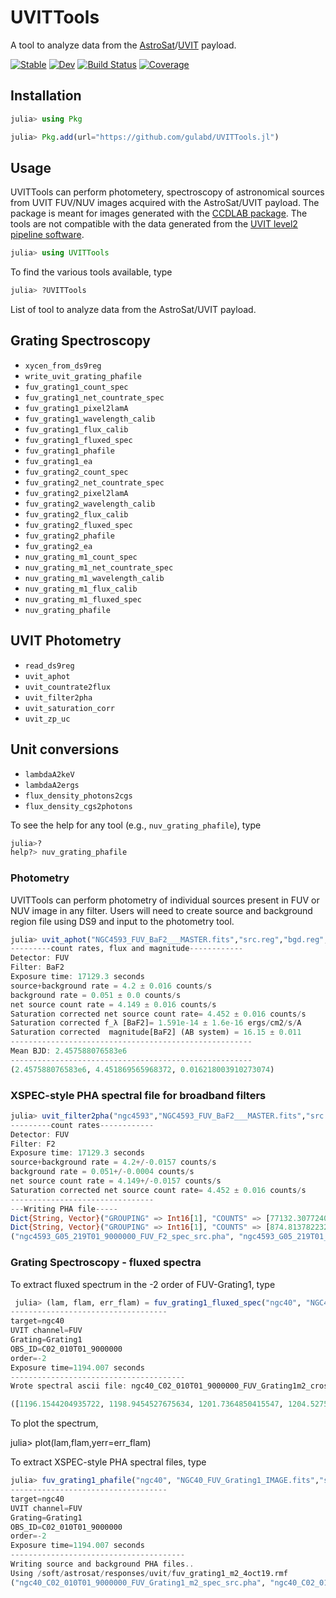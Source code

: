 # UVITTools

A tool to analyze data from the [AstroSat](http://astrosat-ssc.iucaa.in/)/[UVIT](https://uvit.iiap.res.in/) payload.

[![Stable](https://img.shields.io/badge/docs-stable-blue.svg)](https://gulabd.github.io/UVITTools.jl/stable)
[![Dev](https://img.shields.io/badge/docs-dev-blue.svg)](https://gulabd.github.io/UVITTools.jl/dev)
[![Build Status](https://github.com/gulabd/UVITTools.jl/actions/workflows/CI.yml/badge.svg?branch=main)](https://github.com/gulabd/UVITTools.jl/actions/workflows/CI.yml?query=branch%3Amain)
[![Coverage](https://codecov.io/gh/gulabd/UVITTools.jl/branch/main/graph/badge.svg)](https://codecov.io/gh/gulabd/UVITTools.jl)

## Installation

```julia
julia> using Pkg

julia> Pkg.add(url="https://github.com/gulabd/UVITTools.jl")
```

## Usage
UVITTools can perform photometery, spectroscopy of astronomical sources from UVIT FUV/NUV images acquired with the AstroSat/UVIT payload.  The package is meant for images generated with the [CCDLAB package](https://iopscience.iop.org/article/10.1088/1538-3873/aa8800). The tools are not compatible with the data generated from the  [UVIT level2 pipeline software](http://astrosat-ssc.iucaa.in/uvitData).
```julia
julia> using UVITTools
```
To find the various tools available, type

```julia
julia> ?UVITTools
```
List of tool to analyze data from the AstroSat/UVIT payload.


## Grating Spectroscopy
- `xycen_from_ds9reg`
- `write_uvit_grating_phafile`
- `fuv_grating1_count_spec `
- `fuv_grating1_net_countrate_spec`
- `fuv_grating1_pixel2lamA ` 
- `fuv_grating1_wavelength_calib `
- `fuv_grating1_flux_calib `
- `fuv_grating1_fluxed_spec `
- `fuv_grating1_phafile `
- `fuv_grating1_ea`
- `fuv_grating2_count_spec `
- `fuv_grating2_net_countrate_spec `
- `fuv_grating2_pixel2lamA `
- `fuv_grating2_wavelength_calib `
- `fuv_grating2_flux_calib`
- `fuv_grating2_fluxed_spec`
- `fuv_grating2_phafile `
- `fuv_grating2_ea`
- `nuv_grating_m1_count_spec `
- `nuv_grating_m1_net_countrate_spec `
- `nuv_grating_m1_wavelength_calib `
- `nuv_grating_m1_flux_calib `
- `nuv_grating_m1_fluxed_spec`
- `nuv_grating_phafile`


##  UVIT Photometry 
- `read_ds9reg`
- `uvit_aphot `
- `uvit_countrate2flux `
- `uvit_filter2pha`
- `uvit_saturation_corr`
- `uvit_zp_uc`

## Unit conversions
- `lambdaA2keV`
- `lambdaA2ergs`
- `flux_density_photons2cgs`
- `flux_density_cgs2photons`



To see the help for any tool (e.g., `nuv_grating_phafile`), type

```julia
julia>?
help?> nuv_grating_phafile
```

### Photometry
UVITTools can perform photometry of individual sources present in FUV or NUV image in any filter. Users will need to create source and background region file using DS9 and input to the photometry tool. 

```julia
julia> uvit_aphot("NGC4593_FUV_BaF2___MASTER.fits","src.reg","bgd.reg",satu_corr=true)
---------count rates, flux and magnitude------------
Detector: FUV
Filter: BaF2
Exposure time: 17129.3 seconds
source+background rate = 4.2 ± 0.016 counts/s
background rate = 0.051 ± 0.0 counts/s
net source count rate = 4.149 ± 0.016 counts/s
Saturation corrected net source count rate= 4.452 ± 0.016 counts/s
Saturation corrected f_λ [BaF2]= 1.591e-14 ± 1.6e-16 ergs/cm2/s/A
Saturation corrected  magnitude[BaF2] (AB system) = 16.15 ± 0.011
------------------------------------------------------
Mean BJD: 2.457588076583e6
------------------------------------------------------
(2.457588076583e6, 4.451869565968372, 0.016218003910273074)
```

### XSPEC-style PHA spectral file for broadband filters

```julia
julia> uvit_filter2pha("ngc4593","NGC4593_FUV_BaF2___MASTER.fits","src.reg","bgd.reg")
---------count rates------------
Detector: FUV
Filter: F2
Exposure time: 17129.3 seconds
source+background rate = 4.2+/-0.0157 counts/s
background rate = 0.051+/-0.0004 counts/s
net source count rate = 4.149+/-0.0157 counts/s
Saturation corrected net source count rate= 4.452 ± 0.016 counts/s
--------------------------------
---Writing PHA file-----
Dict{String, Vector}("GROUPING" => Int16[1], "COUNTS" => [77132.30772409608], "CHANNEL" => Int32[1], "QUALITY" => Int16[0])
Dict{String, Vector}("GROUPING" => Int16[1], "COUNTS" => [874.8137822323066], "CHANNEL" => Int32[1], "QUALITY" => Int16[0])
("ngc4593_G05_219T01_9000000_FUV_F2_spec_src.pha", "ngc4593_G05_219T01_9000000_FUV_F2_spec_bgd.pha")
```
### Grating Spectroscopy - fluxed spectra

  To extract fluxed spectrum in the -2 order of FUV-Grating1, type 
```julia
 julia> (lam, flam, err_flam) = fuv_grating1_fluxed_spec("ngc40", "NGC40_FUV_Grating1_IMAGE.fits","src.reg","bgd.reg", order=-2, cross_disp_width_pixels = 40, angle_xaxis_disp_deg=0.0)
-----------------------------------
target=ngc40
UVIT channel=FUV
Grating=Grating1
OBS_ID=C02_010T01_9000000
order=-2
Exposure time=1194.007 seconds
---------------------------------------
Wrote spectral ascii file: ngc40_C02_010T01_9000000_FUV_Grating1m2_crossdisp_50pixels_spec.dat

([1196.1544204935722, 1198.9454527675634, 1201.7364850415547, 1204.527517315546, 1207.3185495895373, 1210.1095818635285, 1212.9006141375198, 1215.691646411511, 1218.4826786855024, 1221.2737109594932  …  1773.898101209758, 1776.6891334837492, 1779.4801657577405, 1782.2711980317317, 1785.062230305723, 1787.8532625797143, 1790.6442948537056, 1793.4353271276968, 1796.2263594016881, 1799.0173916756794], [5.045466629574188e-13, 4.3150185620641407e-13, 3.20002438057737e-13, 2.1473337940718712e-13, 3.1256136935946915e-13, 3.309620601584206e-13, 2.330335115352435e-13, 2.8446859045530054e-13, 2.969928077009422e-13, 1.8559317187843672e-13  …  4.78007919733574e-13, 4.1855639102711703e-13, 6.104105792024475e-13, 5.793213715591102e-13, 5.984233168019304e-13, 6.895818454682478e-13, 6.118620245824862e-13, 7.615785936600397e-13, 8.907679878495615e-13, 7.61419751498956e-13], [1.0267947190347392e-13, 8.637264104461592e-14, 6.972295297643998e-14, 5.840516168789386e-14, 5.6833639705142054e-14, 5.42522362473877e-14, 4.587473745925019e-14, 4.4072190863771767e-14, 4.2681889008873683e-14, 3.599499296873876e-14  …  5.96764312139293e-14, 6.233276080702569e-14, 7.279889935967496e-14, 7.101598452391445e-14, 7.784002780312587e-14, 8.738266189464572e-14, 8.352764933553134e-14, 1.0110334674900172e-13, 1.1547586393436977e-13, 1.0992802034895543e-13])
```

To plot the spectrum,

julia> plot(lam,flam,yerr=err_flam)



To extract XSPEC-style PHA spectral files, type

```julia
julia> fuv_grating1_phafile("ngc40", "NGC40_FUV_Grating1_IMAGE.fits","src.reg","bgd.reg", order=-2, cross_disp_width_pixel = 40, angle_xaxis_disp_deg=0.0)
-----------------------------------
target=ngc40
UVIT channel=FUV
Grating=Grating1
OBS_ID=C02_010T01_9000000
order=-2
Exposure time=1194.007 seconds
---------------------------------------
Writing source and background PHA files..
Using /soft/astrosat/responses/uvit/fuv_grating1_m2_4oct19.rmf
("ngc40_C02_010T01_9000000_FUV_Grating1_m2_spec_src.pha", "ngc40_C02_010T01_9000000_FUV_Grating1_m2_spec_bgd.pha")
```

